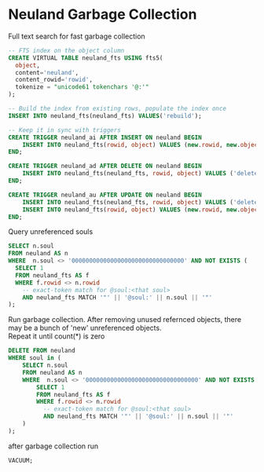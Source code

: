# Neuland Garbage Collection

Full text search for fast garbage collection
```sql
-- FTS index on the object column
CREATE VIRTUAL TABLE neuland_fts USING fts5(
  object,
  content='neuland',
  content_rowid='rowid',
  tokenize = "unicode61 tokenchars '@:'"
);

-- Build the index from existing rows, populate the index once
INSERT INTO neuland_fts(neuland_fts) VALUES('rebuild');

-- Keep it in sync with triggers
CREATE TRIGGER neuland_ai AFTER INSERT ON neuland BEGIN
    INSERT INTO neuland_fts(rowid, object) VALUES (new.rowid, new.object);
END;

CREATE TRIGGER neuland_ad AFTER DELETE ON neuland BEGIN
    INSERT INTO neuland_fts(neuland_fts, rowid, object) VALUES ('delete', old.rowid, old.object);
END;

CREATE TRIGGER neuland_au AFTER UPDATE ON neuland BEGIN
    INSERT INTO neuland_fts(neuland_fts, rowid, object) VALUES ('delete', old.rowid, old.object);
    INSERT INTO neuland_fts(rowid, object) VALUES (new.rowid, new.object);
END;
```

Query unreferenced souls
```sql
SELECT n.soul
FROM neuland AS n
WHERE  n.soul <> '00000000000000000000000000000000' AND NOT EXISTS (
  SELECT 1
  FROM neuland_fts AS f
  WHERE f.rowid <> n.rowid
    -- exact-token match for @soul:<that soul>
    AND neuland_fts MATCH '"' || '@soul:' || n.soul || '"'
);
```

Run garbage collection. After removing unused refernced objects, there may be a bunch of 'new' unreferenced objects.  
Repeat it until count(*) is zero 
```sql
DELETE FROM neuland
WHERE soul in (
    SELECT n.soul
    FROM neuland AS n
    WHERE  n.soul <> '00000000000000000000000000000000' AND NOT EXISTS (
        SELECT 1
        FROM neuland_fts AS f
        WHERE f.rowid <> n.rowid
          -- exact-token match for @soul:<that soul>
          AND neuland_fts MATCH '"' || '@soul:' || n.soul || '"'
    )
);
```

after garbage collection run 

```sql
VACUUM;
```
